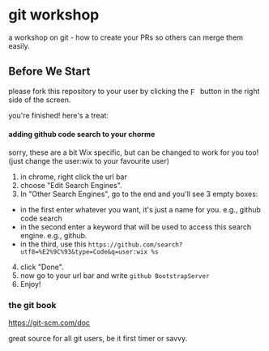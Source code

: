 # git workshop
a workshop on git - how to create your PRs so others can merge them easily.

## Before We Start
please fork this repository to your user by clicking the <a href="#before-you-start"><img src="https://github.com/nadavwe/git_workshop/raw/master/.readme/fork.png" height="15" title="Fork" alt="Fork" align="center"/></a> button in the right side of the screen.

you're finished! here's a treat:
#### adding github code search to your chorme 
sorry, these are a bit Wix specific, but can be changed to work for you too! (just change the user:wix to your favourite user)

1. in chrome, right click the url bar
2. choose "Edit Search Engines".
3. In "Other Search Engines", go to the end and you'll see 3 empty boxes:
  * in the first enter whatever you want, it's just a name for you. e.g., github code search
  * in the second enter a keyword that will be used to access this search engine. e.g., github. 
  * in the third, use this ```https://github.com/search?utf8=%E2%9C%93&type=Code&q=user:wix %s```
4. click "Done".
5. now go to your url bar and write ```github BootstrapServer```
6. Enjoy!

### the git book
https://git-scm.com/doc

great source for all git users, be it first timer or savvy.


